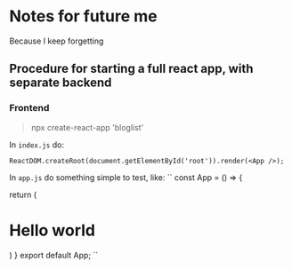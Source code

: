 # Notes for future me
Because I keep forgetting
## Procedure for starting a full react app, with separate backend

### Frontend
> npx create-react-app 'bloglist'

In `index.js` do:

``
ReactDOM.createRoot(document.getElementById('root')).render(<App />);
``

In `app.js` do something simple to test, like:
``
const App = () => {

  return (
    <div>
      <h1>Hello world</h1>
    </div>
  )
}
export default App;
``


